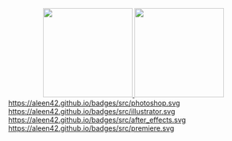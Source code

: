 <div align="center">
  <a href="https://github.com/lucaspabreu">
  <img height="180em" src="https://github-readme-stats.vercel.app/api?username=lucaspabreu&theme=github_dark&include_all_commits=true&count_private=true"/>
  <img height="180em" src="https://github-readme-stats.vercel.app/api/top-langs/?username=lucaspabreu&theme=github_dark&langs_count=7"/>
</div>
https://aleen42.github.io/badges/src/photoshop.svg
https://aleen42.github.io/badges/src/illustrator.svg
https://aleen42.github.io/badges/src/after_effects.svg
https://aleen42.github.io/badges/src/premiere.svg
